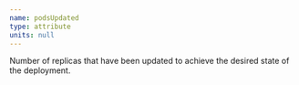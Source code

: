 ```yaml
---
name: podsUpdated
type: attribute
units: null
---
```


Number of replicas that have been updated to achieve the desired state of the deployment.